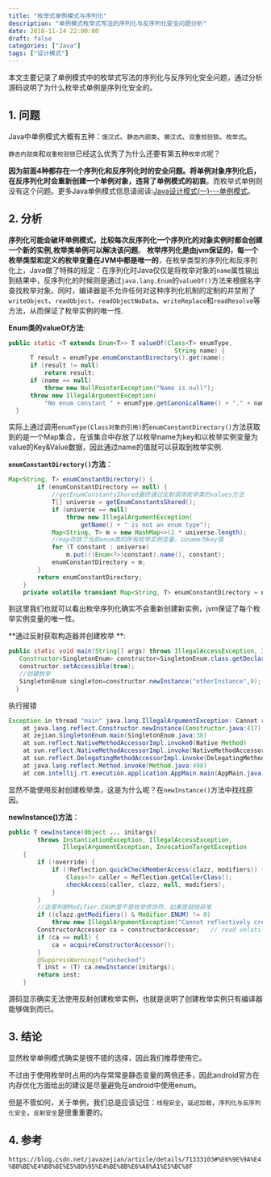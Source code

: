 ```yaml
---
title: "枚举式单例模式与序列化"
description: "单例模式枚举式写法的序列化与反序列化安全问题分析"
date: 2018-11-24 22:00:00
draft: false
categories: ["Java"]
tags: ["设计模式"]
---
```


本文主要记录了单例模式中的枚举式写法的序列化与反序列化安全问题，通过分析源码说明了为什么枚举式单例是序列化安全的。

<!--more-->

## 1. 问题

Java中单例模式大概有五种：`饿汉式`、`静态内部类`、`懒汉式`、`双重校验锁`、`枚举式`。

`静态内部类`和`双重校验锁`已经这么优秀了为什么还要有第五种`枚举式`呢？

**因为前面4种都存在一个序列化和反序列化时的安全问题。将单例对象序列化后，在反序列化时会重新创建一个单例对象，违背了单例模式的初衷**。而枚举式单例则没有这个问题。更多Java单例模式信息请阅读:[Java设计模式(一)---单例模式](https://www.lixueduan.com/posts/53093.html)。

## 2. 分析

**序列化可能会破坏单例模式，比较每次反序列化一个序列化的对象实例时都会创建一个新的实例,枚举类单例可以解决该问题**。
**枚举序列化是由jvm保证的，每一个枚举类型和定义的枚举变量在JVM中都是唯一的**，在枚举类型的序列化和反序列化上，Java做了特殊的规定：在序列化时Java仅仅是将枚举对象的`name`属性输出到结果中，反序列化的时候则是通过`java.lang.Enum`的`valueOf()`方法来根据名字查找枚举对象。同时，编译器是不允许任何对这种序列化机制的定制的并禁用了`writeObject`、`readObject`、`readObjectNoData`、`writeReplace`和`readResolve`等方法，从而保证了枚举实例的唯一性.

**Enum类的valueOf方法**:

```java
public static <T extends Enum<T>> T valueOf(Class<T> enumType,
                                              String name) {
      T result = enumType.enumConstantDirectory().get(name);
      if (result != null)
          return result;
      if (name == null)
          throw new NullPointerException("Name is null");
      throw new IllegalArgumentException(
          "No enum constant " + enumType.getCanonicalName() + "." + name);
  }
```

实际上通过调用`enumType(Class对象的引用)`的`enumConstantDirectory()`方法获取到的是一个Map集合，在该集合中存放了以枚举name为key和以枚举实例变量为value的Key&Value数据，因此通过name的值就可以获取到枚举实例.

**`enumConstantDirectory()`方法**：

```java
Map<String, T> enumConstantDirectory() {
        if (enumConstantDirectory == null) {
            //getEnumConstantsShared最终通过反射调用枚举类的values方法
            T[] universe = getEnumConstantsShared();
            if (universe == null)
                throw new IllegalArgumentException(
                    getName() + " is not an enum type");
            Map<String, T> m = new HashMap<>(2 * universe.length);
            //map存放了当前enum类的所有枚举实例变量，以name为key值
            for (T constant : universe)
                m.put(((Enum<?>)constant).name(), constant);
            enumConstantDirectory = m;
        }
        return enumConstantDirectory;
    }
    private volatile transient Map<String, T> enumConstantDirectory = null;
```

到这里我们也就可以看出枚举序列化确实不会重新创建新实例，jvm保证了每个枚举实例变量的唯一性。

**通过反射获取构造器并创建枚举 **:

```java
public static void main(String[] args) throws IllegalAccessException, InvocationTargetException, InstantiationException, NoSuchMethodException {
   Constructor<SingletonEnum> constructor=SingletonEnum.class.getDeclaredConstructor(String.class,int.class);
   constructor.setAccessible(true);
   //创建枚举
   SingletonEnum singleton=constructor.newInstance("otherInstance",9);
  }
```

执行报错 

```java
Exception in thread "main" java.lang.IllegalArgumentException: Cannot reflectively create enum objects
    at java.lang.reflect.Constructor.newInstance(Constructor.java:417)
    at zejian.SingletonEnum.main(SingletonEnum.java:38)
    at sun.reflect.NativeMethodAccessorImpl.invoke0(Native Method)
    at sun.reflect.NativeMethodAccessorImpl.invoke(NativeMethodAccessorImpl.java:62)
    at sun.reflect.DelegatingMethodAccessorImpl.invoke(DelegatingMethodAccessorImpl.java:43)
    at java.lang.reflect.Method.invoke(Method.java:498)
    at com.intellij.rt.execution.application.AppMain.main(AppMain.java:144)
```

显然不能使用反射创建枚举类，这是为什么呢？在`newInstance()`方法中找找原因。

**newInstance()方法**： 

```java
public T newInstance(Object ... initargs)
        throws InstantiationException, IllegalAccessException,
               IllegalArgumentException, InvocationTargetException
    {
        if (!override) {
            if (!Reflection.quickCheckMemberAccess(clazz, modifiers)) {
                Class<?> caller = Reflection.getCallerClass();
                checkAccess(caller, clazz, null, modifiers);
            }
        }
        //这里判断Modifier.ENUM是不是枚举修饰符，如果是就抛异常
        if ((clazz.getModifiers() & Modifier.ENUM) != 0)
            throw new IllegalArgumentException("Cannot reflectively create enum objects");
        ConstructorAccessor ca = constructorAccessor;   // read volatile
        if (ca == null) {
            ca = acquireConstructorAccessor();
        }
        @SuppressWarnings("unchecked")
        T inst = (T) ca.newInstance(initargs);
        return inst;
    }
```

源码显示确实无法使用反射创建枚举实例，也就是说明了创建枚举实例只有编译器能够做到而已。

## 3. 结论

显然枚举单例模式确实是很不错的选择，因此我们推荐使用它。

不过由于使用枚举时占用的内存常常是静态变量的两倍还多，因此android官方在内存优化方面给出的建议是尽量避免在android中使用enum。

但是不管如何，关于单例，我们总是应该记住：`线程安全`，`延迟加载`，`序列化与反序列化安全`，`反射安全`是很重重要的。

## 4. 参考

`https://blog.csdn.net/javazejian/article/details/71333103#%E6%9E%9A%E4%B8%BE%E4%B8%8E%E5%8D%95%E4%BE%8B%E6%A8%A1%E5%BC%8F`
